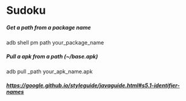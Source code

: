 # Sudoku



##### Get a path from a package name

  adb shell pm path your_package_name

##### Pull a apk from a path (~/base.apk)

  adb pull _path your_apk_name.apk

##### https://google.github.io/styleguide/javaguide.html#s5.1-identifier-names

